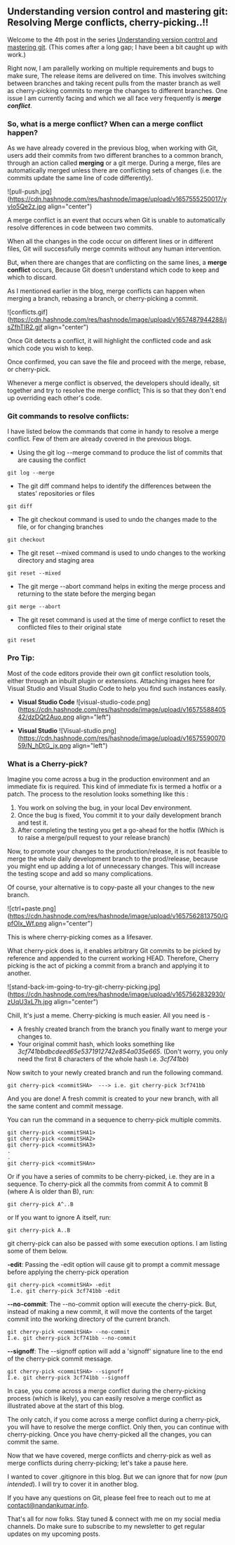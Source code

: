 ## Understanding version control and mastering git: Resolving  Merge conflicts, cherry-picking..!!

Welcome to the 4th post in the series [Understanding version control and mastering git](https://blog.nandankumar.info/series/the-git-pro-series). (This comes after a long gap; I have been a bit caught up with work.) 

Right now, I am parallelly working on multiple requirements and bugs to make sure, The release items are delivered on time. This involves switching between branches and taking recent pulls from the master branch as well as cherry-picking commits to merge the changes to different branches. One issue I am currently facing and which we all face very frequently is  ***merge conflict***.


### So, what is a merge conflict? When can a merge conflict happen?

As we have already covered in the previous blog, when working with Git, users add their commits from two different branches to a common branch, through an action called **merging** or a git merge.  During a merge, files are automatically merged unless there are conflicting sets of changes (i.e. the commits update the same line of code differently).

![pull-push.jpg](https://cdn.hashnode.com/res/hashnode/image/upload/v1657555250017/yyIo5Qe2z.jpg align="center")

A merge conflict is an event that occurs when Git is unable to automatically resolve differences in code between two commits.

When all the changes in the code occur on different lines or in different files, Git will successfully merge commits without any human intervention.

But, when there are changes that are conflicting on the same lines, a **merge conflict** occurs, Because Git doesn’t understand which code to keep and which to discard.

As I mentioned earlier in the blog, merge conflicts can happen when merging a branch, rebasing a branch, or cherry-picking a commit.

![conflicts.gif](https://cdn.hashnode.com/res/hashnode/image/upload/v1657487944288/jsZfhTlR2.gif align="center")

Once Git detects a conflict, it will highlight the conflicted code and ask which code you wish to keep. 

Once confirmed, you can save the file and proceed with the merge, rebase, or cherry-pick.

Whenever a merge conflict is observed, the developers should ideally, sit together and try to resolve the merge conflict; This is so that they don't end up overriding each other's code.

### Git commands to resolve conflicts:
I have listed below the commands that come in handy to resolve a merge conflict. Few of them are already covered in the previous blogs.

- Using the git log --merge command to produce the list of commits that are causing the conflict
```
git log --merge
```
- The git diff command helps to identify the differences between the states' repositories or files
```
git diff
```
- The git checkout command is used to undo the changes made to the file, or for changing branches
```
git checkout
```
- The git reset --mixed command is used to undo changes to the working directory and staging area
```
git reset --mixed
``` 
- The git merge --abort command helps in exiting the merge process and returning to the state before the merging began
```
git merge --abort
```
- The git reset command is used at the time of merge conflict to reset the conflicted files to their original state
```
git reset
```
### Pro Tip: 
Most of the code editors provide their own git conflict resolution tools, either through an inbuilt plugin or extensions. Attaching images here for Visual Studio and Visual Studio Code to help you find such instances easily. 

- **Visual Studio Code**
![visual-studio-code.png](https://cdn.hashnode.com/res/hashnode/image/upload/v1657558840542/dzDQt2Auo.png align="left")

- **Visual Studio**
![Visual-studio.png](https://cdn.hashnode.com/res/hashnode/image/upload/v1657559007059/N_hDtG_jx.png align="left")

### What is a Cherry-pick?
Imagine you come across a bug in the production environment and an immediate fix is required. This kind of immediate fix is termed a hotfix or a patch. The process to the resolution looks something like this :

1. You work on solving the bug, in your local Dev environment.
2. Once the bug is fixed, You commit it to your daily development branch and test it.
3. After completing the testing you get a go-ahead for the hotfix (Which is to raise a merge/pull request to your release branch) 

Now, to promote your changes to the production/release, it is not feasible to merge the whole daily development branch to the prod/release, because you might end up adding a lot of unnecessary changes. This will increase the testing scope and add so many complications.

Of course, your alternative is to copy-paste all your changes to the new branch. 

![ctrl+paste.png](https://cdn.hashnode.com/res/hashnode/image/upload/v1657562813750/GpfOlx_Wf.png align="center")

This is where cherry-picking comes as a lifesaver. 

What cherry-pick does is, it enables arbitrary Git commits to be picked by reference and appended to the current working HEAD.  Therefore, Cherry picking is the act of picking a commit from a branch and applying it to another.

![stand-back-im-going-to-try-git-cherry-picking.jpg](https://cdn.hashnode.com/res/hashnode/image/upload/v1657562832930/zUqU3xL7h.jpg align="center")

Chill, It's just a meme. Cherry-picking is much easier. All you need is -

-  A freshly created branch from the branch you finally want to merge your changes to.
-  Your original commit hash, which looks something like *3cf741bbdbcdeed65e5371912742e854a035e665*. (Don't worry, you only need the first 8 characters of the whole hash i.e. *3cf741bb*)

Now switch to your newly created branch and run the following command.

```
git cherry-pick <commitSHA>  ---> i.e. git cherry-pick 3cf741bb

``` 
And you are done! 
A fresh commit is created to your new branch, with all the same content and commit message.

You can run the command in a sequence to cherry-pick multiple commits.
```
git cherry-pick <commitSHA1>  
git cherry-pick <commitSHA2>  
git cherry-pick <commitSHA3>  
.
.
git cherry-pick <commitSHAn>  
``` 

Or if you have a series of commits to be cherry-picked, i.e. they are in a sequence. 
To cherry-pick all the commits from commit A to commit B (where A is older than B), run:

```
git cherry-pick A^..B
```
or If you want to ignore A itself, run:

```
git cherry-pick A..B
```
git cherry-pick can also be passed with some execution options. I am listing some of them below.

**-edit**: Passing the -edit option will cause git to prompt a commit message before applying the cherry-pick operation
```
git cherry-pick <commitSHA> -edit 
 I.e. git cherry-pick 3cf741bb -edit
``` 

**--no-commit**: The --no-commit option will execute the cherry-pick. But, instead of making a new commit, it will move the contents of the target commit into the working directory of the current branch.
```
git cherry-pick <commitSHA> --no-commit  
I.e. git cherry-pick 3cf741bb --no-commit
``` 

**--signoff**: The --signoff option will add a 'signoff' signature line to the end of the cherry-pick commit message.
```
git cherry-pick <commitSHA> --signoff 
I.e. git cherry-pick 3cf741bb --signoff
``` 
In case, you come across a merge conflict during the cherry-picking process (which is likely), you can easily resolve a merge conflict as illustrated above at the start of this blog. 

The only catch, if you come across a merge conflict during a cherry-pick, you will have to resolve the merge conflict. Only then, you can continue with cherry-picking. Once you have cherry-picked all the changes, you can commit the same.

Now that we have covered, merge conflicts and cherry-pick as well as merge conflicts during cherry-picking; let's take a pause here. 

I wanted to cover .gitignore in this blog. But we can ignore that for now (*pun intended*). I will try to cover it in another blog. 

If you have any questions on Git, please feel free to reach out to me at contact@nandankumar.info.

That's all for now folks.
Stay tuned & connect with me on my social media channels. 
Do make sure to subscribe to my newsletter to get regular updates on my upcoming posts.










